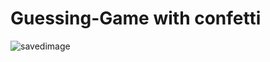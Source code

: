 ﻿# Guessing-Game with confetti 
![savedimage](https://user-images.githubusercontent.com/77528473/167713283-a49e2501-4fc6-4003-84b4-4adf21abbe33.png)
